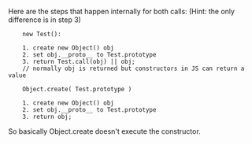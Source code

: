 Here are the steps that happen internally for both calls:
(Hint: the only difference is in step 3)

```
    new Test():

    1. create new Object() obj
    2. set obj.__proto__ to Test.prototype
    3. return Test.call(obj) || obj;
    // normally obj is returned but constructors in JS can return a value
```

```
    Object.create( Test.prototype )

    1. create new Object() obj
    2. set obj.__proto__ to Test.prototype
    3. return obj;
```

So basically Object.create doesn't execute the constructor.
